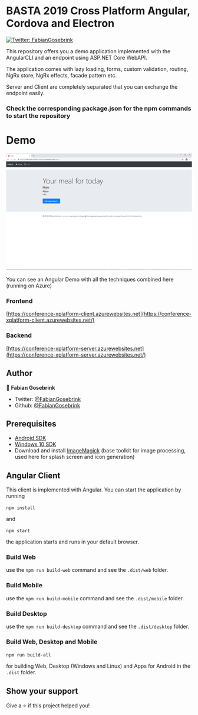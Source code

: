 # BASTA 2019 Cross Platform Angular, Cordova and Electron

<p>
  <a href="https://twitter.com/FabianGosebrink">
    <img alt="Twitter: FabianGosebrink" src="https://img.shields.io/twitter/follow/FabianGosebrink.svg?style=social" target="_blank" />
  </a>
</p>
This repository offers you a demo application implemented with the AngularCLI and an endpoint using ASP.NET Core WebAPI.

The application comes with lazy loading, forms, custom validation, routing, NgRx store, NgRx effects, facade pattern etc.

Server and Client are completely separated that you can exchange the endpoint easily.

### Check the corresponding package.json for the npm commands to start the repository

# Demo

![DemoGif](.github/screen.gif)

You can see an Angular Demo with all the techniques combined here (running on Azure)

### Frontend

[https://conference-xplatform-client.azurewebsites.net](https://conference-xplatform-client.azurewebsites.net/)

### Backend

[https://conference-xplatform-server.azurewebsites.net](https://conference-xplatform-server.azurewebsites.net/)

## Author

👤 **Fabian Gosebrink**

- Twitter: [@FabianGosebrink](https://twitter.com/FabianGosebrink)
- Github: [@FabianGosebrink](https://github.com/FabianGosebrink)

## Prerequisites

- [Android SDK](https://developer.android.com/sdk/index.html)
- [Windows 10 SDK](https://dev.windows.com/en-us/downloads/windows-10-sdk)
- Download and install [ImageMagick](http://www.imagemagick.org/script/download.php) (base toolkit for image processing, used here for splash screen and icon generation)

## Angular Client

This client is implemented with Angular. You can start the application by running

`npm install`

and

`npm start`

the application starts and runs in your default browser.

### Build Web

use the `npm run build-web` command and see the `.dist/web` folder.

### Build Mobile

use the `npm run build-mobile` command and see the `.dist/mobile` folder.

### Build Desktop

use the `npm run build-desktop` command and see the `.dist/desktop` folder.

### Build Web, Desktop and Mobile

`npm run build-all`

for building Web, Desktop (Windows and Linux) and Apps for Android in the `.dist` folder.

## Show your support

Give a ⭐️ if this project helped you!
